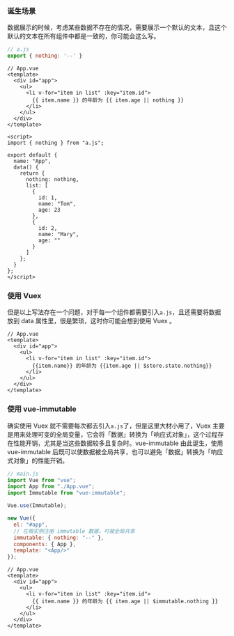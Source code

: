 ### 诞生场景

数据展示的时候，考虑某些数据不存在的情况，需要展示一个默认的文本，且这个默认的文本在所有组件中都是一致的，你可能会这么写。

```js
// a.js
export { nothing: '--' }
```

```vue
// App.vue
<template>
  <div id="app">
    <ul>
      <li v-for="item in list" :key="item.id">
        {{ item.name }} 的年龄为 {{ item.age || nothing }}
      </li>
    </ul>
  </div>
</template>

<script>
import { nothing } from "a.js";

export default {
  name: "App",
  data() {
    return {
      nothing: nothing,
      list: [
        {
          id: 1,
          name: "Tom",
          age: 23
        },
        {
          id: 2,
          name: "Mary",
          age: ""
        }
      ]
    };
  }
};
</script>
```

### 使用 Vuex
但是以上写法存在一个问题，对于每一个组件都需要引入`a.js`，且还需要将数据放到 data 属性里，很是繁琐，这时你可能会想到使用 Vuex
。

```
// App.vue
<template>
  <div id="app">
    <ul>
      <li v-for="item in list" :key="item.id">
        {{item.name}} 的年龄为 {{item.age || $store.state.nothing}}
      </li>
    </ul>
  </div>
</template>
```

### 使用 vue-immutable
确实使用 Vuex 就不需要每次都去引入`a.js`了，但是这里大材小用了，Vuex 主要是用来处理可变的全局变量，它会将「数据」转换为「响应式对象」，这个过程存在性能开销，尤其是当这些数据较多且复杂时。vue-immutable 由此诞生，使用 vue-immutable 后既可以使数据被全局共享，也可以避免「数据」转换为「响应式对象」的性能开销。

```js
// main.js
import Vue from "vue";
import App from "./App.vue";
import Immutable from "vue-immutable";

Vue.use(Immutable);

new Vue({
  el: "#app",
  // 在根实例注册 immutable 数据，可被全局共享
  immutable: { nothing: "--" },
  components: { App },
  template: "<App/>"
});
```

```vue
// App.vue
<template>
  <div id="app">
    <ul>
      <li v-for="item in list" :key="item.id">
        {{ item.name }} 的年龄为 {{ item.age || $immutable.nothing }}
      </li>
    </ul>
  </div>
</template>
```
